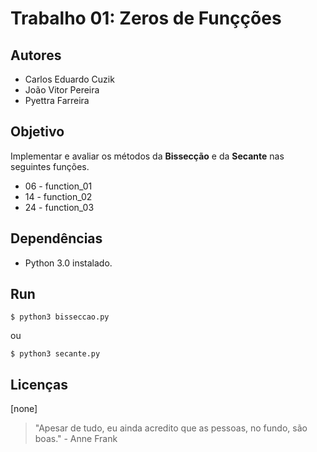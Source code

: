 # Trabalho 01: Zeros de Funçções

## Autores
- Carlos Eduardo Cuzik
- João Vitor Pereira
- Pyettra Farreira

## Objetivo
Implementar e avaliar os métodos da **Bissecção** e da __Secante__ nas seguintes funções.

+ 06 - function_01
+ 14 - function_02
+ 24 - function_03

## Dependências
- Python 3.0 instalado.

## Run
``` $ python3 bisseccao.py ```

ou

``` $ python3 secante.py ```

## Licenças
[none]


> "Apesar de tudo, eu ainda acredito que as pessoas, no fundo, são boas." - Anne Frank
